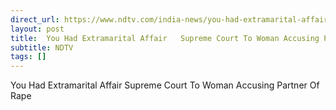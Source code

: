 ```yaml
---
direct_url: https://www.ndtv.com/india-news/you-had-extramarital-affair-top-court-to-woman-accusing-partner-of-rape-8891911#publisher=newsstand
layout: post
title:  You Had Extramarital Affair   Supreme Court To Woman Accusing Partner Of Rape
subtitle: NDTV
tags: []
---
```


 You Had Extramarital Affair   Supreme Court To Woman Accusing Partner Of Rape
